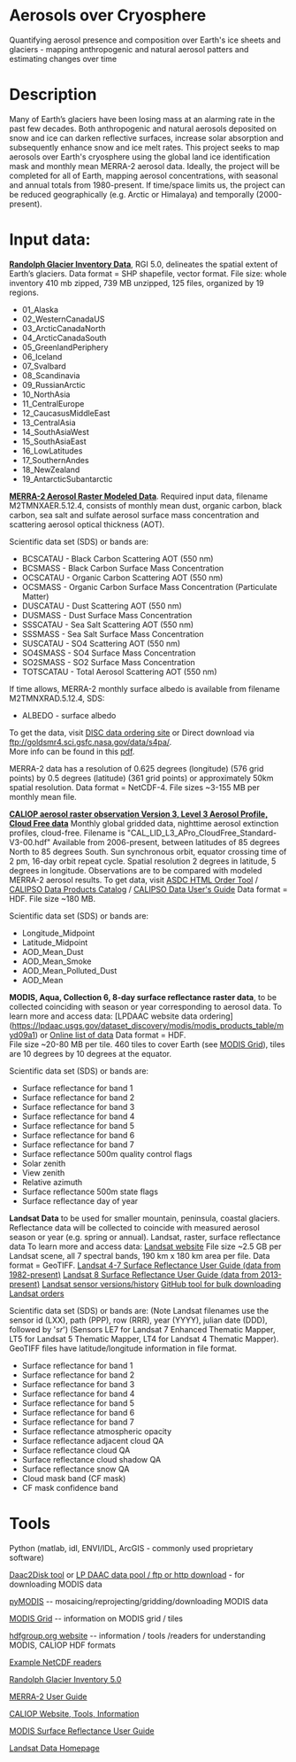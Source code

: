 # Aerosols over Cryosphere
Quantifying aerosol presence and composition over Earth's ice sheets and glaciers - mapping anthropogenic and natural aerosol patters and estimating changes over time

# Description
Many of Earth’s glaciers have been losing mass at an alarming rate in the past few decades. Both anthropogenic and natural aerosols deposited on snow and ice can darken reflective surfaces, increase solar absorption and subsequently enhance snow and ice melt rates. This project seeks to map aerosols over Earth's cryosphere using the global land ice identification mask and monthly mean MERRA-2 aerosol data. Ideally, the project will be completed for all of Earth, mapping aerosol concentrations, with seasonal and annual totals from 1980-present. If time/space limits us, the project can be reduced geographically (e.g. Arctic or Himalaya) and temporally (2000-present).

# Input data:
[**Randolph Glacier Inventory Data**](http://www.glims.org/RGI/rgi50_dl.html), RGI 5.0, delineates the spatial extent of Earth’s glaciers.
Data format = SHP shapefile, vector format. 
File size: whole inventory 410 mb zipped, 739 MB unzipped, 125 files, organized by 19 regions.

- 01_Alaska
- 02_WesternCanadaUS
- 03_ArcticCanadaNorth
- 04_ArcticCanadaSouth
- 05_GreenlandPeriphery
- 06_Iceland
- 07_Svalbard
- 08_Scandinavia
- 09_RussianArctic
- 10_NorthAsia
- 11_CentralEurope
- 12_CaucasusMiddleEast
- 13_CentralAsia
- 14_SouthAsiaWest
- 15_SouthAsiaEast
- 16_LowLatitudes
- 17_SouthernAndes
- 18_NewZealand
- 19_AntarcticSubantarctic

[**MERRA-2 Aerosol Raster Modeled Data**](http://gmao.gsfc.nasa.gov/reanalysis/MERRA-2/data_access/). Required input data, filename M2TMNXAER.5.12.4, consists of monthly mean dust, organic carbon, black carbon, sea salt and sulfate aerosol surface mass concentration and scattering aerosol optical thickness (AOT). 

Scientific data set (SDS) or bands are: 

- BCSCATAU - Black Carbon Scattering AOT (550 nm)
- BCSMASS - Black Carbon Surface Mass Concentration
- OCSCATAU - Organic Carbon Scattering AOT (550 nm)
- OCSMASS - Organic Carbon Surface Mass Concentration (Particulate Matter)
- DUSCATAU - Dust Scattering AOT (550 nm)
- DUSMASS - Dust Surface Mass Concentration
- SSSCATAU - Sea Salt Scattering AOT (550 nm)
- SSSMASS - Sea Salt Surface Mass Concentration
- SUSCATAU - SO4 Scattering AOT (550 nm)
- SO4SMASS - SO4 Surface Mass Concentration
- SO2SMASS - SO2 Surface Mass Concentration
- TOTSCATAU - Total Aerosol Scattering AOT (550 nm)

If time allows, MERRA-2 monthly surface albedo is available from filename M2TMNXRAD.5.12.4, SDS:
 - ALBEDO - surface albedo


To get the data, visit [DISC data ordering site](http://disc.sci.gsfc.nasa.gov/uui/datasets?keywords=%22MERRA-2%22) or Direct download via ftp://goldsmr4.sci.gsfc.nasa.gov/data/s4pa/.  
More info can be found in this [pdf](http://gmao.gsfc.nasa.gov/pubs/docs/Bosilovich785.pdf).  

MERRA-2 data has a resolution of 0.625 degrees (longitude) (576 grid points) by 0.5 degrees (latitude) (361 grid points) or approximately 50km spatial resolution.
Data format = NetCDF-4.  File sizes ~3-155 MB per monthly mean file.

[**CALIOP aerosol raster observation Version 3, Level 3 Aerosol Profile, Cloud Free data**](https://eosweb.larc.nasa.gov/project/calipso/cal_lid_l3_apro_cloudfree-standard-V3-00)
Monthly global gridded data, nighttime aerosol extinction profiles, cloud-free. Filename is "CAL_LID_L3_APro_CloudFree_Standard-V3-00.hdf"   Available from 2006-present, between latitudes of 85 degrees North to 85 degrees South.    Sun synchronous orbit, equator crossing time of 2 pm, 16-day orbit repeat cycle.  Spatial resolution 2 degrees in latitude, 5 degrees in longitude. 
Observations are to be compared with modeled MERRA-2 aerosol results.
To get data, visit [ASDC HTML Order Tool](https://eosweb.larc.nasa.gov/HORDERBIN/HTML_Start.cgi) /  [CALIPSO Data Products Catalog](http://www-calipso.larc.nasa.gov/products/CALIPSO_DPC_Rev3x8.pdf)  /  [CALIPSO Data User's Guide](http://www-calipso.larc.nasa.gov/resources/calipso_users_guide/)
Data format = HDF.  File size ~180 MB.

Scientific data set (SDS) or bands are: 

-  Longitude_Midpoint
-  Latitude_Midpoint
-  AOD_Mean_Dust
-  AOD_Mean_Smoke
-  AOD_Mean_Polluted_Dust
-  AOD_Mean

**MODIS, Aqua, Collection 6, 8-day surface reflectance raster data**, to be collected coinciding with season or year corresponding to aerosol data. To learn more and access data: [LPDAAC website data ordering]
(https://lpdaac.usgs.gov/dataset_discovery/modis/modis_products_table/myd09a1)
or [Online list of data](http://e4ftl01.cr.usgs.gov/MOLA/MYD09A1.006/)
Data format = HDF.    
File size ~20-80 MB per tile. 460 tiles to cover Earth (see [MODIS Grid](http://modis-land.gsfc.nasa.gov/MODLAND_grid.html)), tiles are 10 degrees by 10 degrees at the equator.

Scientific data set (SDS) or bands are: 

- Surface reflectance for band 1
- Surface reflectance for band 2
- Surface reflectance for band 3
- Surface reflectance for band 4
- Surface reflectance for band 5
- Surface reflectance for band 6
- Surface reflectance for band 7
- Surface reflectance 500m quality control flags
- Solar zenith
- View zenith
- Relative azimuth
- Surface reflectance 500m state flags
- Surface reflectance day of year

**Landsat Data** to be used for smaller mountain, peninsula, coastal glaciers.  Reflectance data will be collected to coincide with measured aerosol season or year (e.g. spring or annual).
Landsat, raster, surface reflectance data
To learn more and access data: [Landsat website](http://landsat.usgs.gov/CDR_LSR.php)
File size ~2.5 GB per Landsat scene, all 7 spectral bands, 190 km x 180 km area per file.
Data format = GeoTIFF. [Landsat 4-7 Surface Reflectance User Guide (data from 1982-present)](http://landsat.usgs.gov/documents/cdr_sr_product_guide.pdf)  [Landsat 8 Surface Reflectance User Guide (data from 2013-present)](http://landsat.usgs.gov/documents/provisional_lasrc_product_guide.pdf)   [Landsat sensor versions/history]( http://landsat.usgs.gov/about_mission_history.php) 
[GitHub tool for bulk downloading Landsat orders](https://github.com/USGS-EROS/espa-bulk-downloader)

Scientific data set (SDS) or bands are:   (Note Landsat filenames use the sensor id (LXX), path (PPP), row (RRR), year (YYYY), julian date (DDD),  followed by '_sr_')  (Sensors LE7 for Landsat 7 Enhanced Thematic Mapper, LT5 for Landsat 5 Thematic Mapper, LT4 for Landsat 4 Thematic Mapper).  GeoTIFF files have latitude/longitude information in file format.

- Surface reflectance for band 1
- Surface reflectance for band 2
- Surface reflectance for band 3
- Surface reflectance for band 4
- Surface reflectance for band 5
- Surface reflectance for band 6
- Surface reflectance for band 7
- Surface reflectance atmospheric opacity
- Surface reflectance adjacent cloud QA
- Surface reflectance cloud QA
- Surface reflectance cloud shadow QA
- Surface reflectance snow QA
- Cloud mask band (CF mask)
- CF mask confidence band

# Tools
Python
(matlab, idl, ENVI/IDL, ArcGIS - commonly used proprietary software)  

[Daac2Disk tool](https://lpdaac.usgs.gov/lp_daac2disk_download_manager_release)
or [LP DAAC data pool / ftp or http download](https://lpdaac.usgs.gov/data_access/data_pool)  - for downloading MODIS data

[pyMODIS](http://www.pymodis.org/) --  mosaicing/reprojecting/gridding/downloading MODIS data

[MODIS Grid](http://modis-land.gsfc.nasa.gov/MODLAND_grid.html) -- information on MODIS grid / tiles

[hdfgroup.org website](https://www.hdfgroup.org/) -- information / tools /readers for understanding MODIS, CALIOP HDF formats

[Example NetCDF readers](http://www-pord.ucsd.edu/~cjiang/python.html)

[Randolph Glacier Inventory 5.0](http://www.glims.org/RGI/)

[MERRA-2 User Guide](http://gmao.gsfc.nasa.gov/pubs/tm/docs/Bosilovich803.pdf)

[CALIOP Website, Tools, Information](https://eosweb.larc.nasa.gov/news/calipso-v3-00-lidar-level-3-aerosol-product-release)

[MODIS Surface Reflectance User Guide](http://modis-sr.ltdri.org/guide/MOD09_UserGuide_v1.4.pdf)

[Landsat Data Homepage](http://landsat.gsfc.nasa.gov/?page_id=9)






